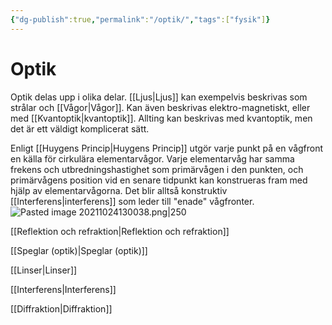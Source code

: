 ```yaml
---
{"dg-publish":true,"permalink":"/optik/","tags":["fysik"]}
---
```


# Optik

Optik delas upp i olika delar. [[Ljus\|Ljus]] kan exempelvis beskrivas som strålar och [[Vågor\|Vågor]]. Kan även beskrivas elektro-magnetiskt, eller med [[Kvantoptik\|kvantoptik]]. Allting kan beskrivas med kvantoptik, men det är ett väldigt komplicerat sätt.

Enligt [[Huygens Princip\|Huygens Princip]] utgör varje punkt på en vågfront en källa för cirkulära elementarvågor. Varje elementarvåg har samma frekens och utbredningshastighet som primärvågen i den punkten, och primärvågens position vid en senare tidpunkt kan konstrueras fram med hjälp av elementarvågorna. Det blir alltså konstruktiv [[Interferens\|interferens]] som leder till "enade" vågfronter.
![Pasted image 20211024130038.png|250](/img/user/images/Pasted%20image%2020211024130038.png)


[[Reflektion och refraktion\|Reflektion och refraktion]]

[[Speglar (optik)\|Speglar (optik)]]

[[Linser\|Linser]]

[[Interferens\|Interferens]]

[[Diffraktion\|Diffraktion]]


